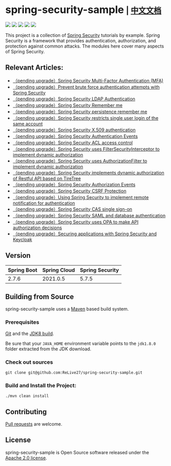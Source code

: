 # <font size="6p">spring-security-sample</font> <font size="5p">  | [中文文档](README.md)</font>

<p align="left">
	<a href="https://github.com/ReLive27/spring-security-sample/stargazers"><img src="https://img.shields.io/github/stars/ReLive27/spring-security-sample?style=flat-square&logo=GitHub"></a>
	<a href="https://github.com/ReLive27/spring-security-sample/network/members"><img src="https://img.shields.io/github/forks/ReLive27/spring-security-sample?style=flat-square&logo=GitHub"></a>
	<a href="https://github.com/ReLive27/spring-security-sample/watchers"><img src="https://img.shields.io/github/watchers/ReLive27/spring-security-sample?style=flat-square&logo=GitHub"></a>
	<a href="https://github.com/ReLive27/spring-security-sample/issues"><img src="https://img.shields.io/github/issues/ReLive27/spring-security-sample.svg?style=flat-square&logo=GitHub"></a>
	<a href="https://github.com/ReLive27/spring-security-sample/blob/master/LICENSE"><img src="https://img.shields.io/github/license/ReLive27/spring-security-sample.svg?style=flat-square"></a>
</p>

This project is a collection of [Spring Security](https://spring.io/projects/spring-security) tutorials by example.
Spring Security is a framework that provides authentication, authorization, and protection against common attacks. The
modules here cover many aspects of Spring Security.

## Relevant Articles:

- [（pending upgrade）Spring Security Multi-Factor Authentication (MFA)]()
- [（pending upgrade）Prevent brute force authentication attempts with Spring Security]()
- [（pending upgrade）Spring Security LDAP Authentication]()
- [（pending upgrade）Spring Security Remember me]()
- [（pending upgrade）Spring Security persistence remember me]()
- [（pending upgrade）Spring Security restricts single user login of the same account]()
- [（pending upgrade）Spring Security X.509 authentication]()
- [（pending upgrade）Spring Security Authentication Events]()
- [（pending upgrade）Spring Security ACL access control]()
- [（pending upgrade）Spring Security uses FilterSecurityInterceptor to implement dynamic authorization]()
- [（pending upgrade）Spring Security uses AuthorizationFilter to implement dynamic authorization]()
- [（pending upgrade）Spring Security implements dynamic authorization of Restful API based on TireTree]()
- [（pending upgrade）Spring Security Authorization Events]()
- [（pending upgrade）Spring Security CSRF Protection]()
- [（pending upgrade）Using Spring Security to implement remote notification for authentication]()
- [（pending upgrade）Spring Security CAS single sign-on]()
- [（pending upgrade）Spring Security SAML and database authentication]()
- [（pending upgrade）Spring Security uses OPA to make API authorization decisions]()
- [（pending upgrade）Securing applications with Spring Security and Keycloak]()

## Version

| Spring Boot   | Spring Cloud   |  Spring Security   |
| ---------------- | ----------------- | ------    |
| 2.7.6           | 2021.0.5          |  5.7.5  |

## Building from Source

spring-security-sample uses a [Maven](https://maven.apache.org/) based build system.

### Prerequisites

[Git](https://help.github.com/set-up-git-redirect) and
the [JDK8 build](https://www.oracle.com/technetwork/java/javase/downloads).

Be sure that your `JAVA_HOME` environment variable points to the `jdk1.8.0` folder extracted from the JDK download.

### Check out sources

```
git clone git@github.com:ReLive27/spring-security-sample.git
```

### Build and Install the Project:

```
./mvn clean install
```

## Contributing

[Pull requests](https://help.github.com/articles/creating-a-pull-request) are welcome.

## License

spring-security-sample is Open Source software released under the
[Apache 2.0 license](https://www.apache.org/licenses/LICENSE-2.0.html).
